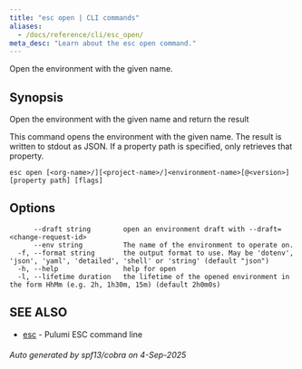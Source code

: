 ```yaml
---
title: "esc open | CLI commands"
aliases:
  - /docs/reference/cli/esc_open/
meta_desc: "Learn about the esc open command."
---
```




Open the environment with the given name.

## Synopsis

Open the environment with the given name and return the result

This command opens the environment with the given name. The result is written to
stdout as JSON. If a property path is specified, only retrieves that property.


```
esc open [<org-name>/][<project-name>/]<environment-name>[@<version>] [property path] [flags]
```

## Options

```
      --draft string        open an environment draft with --draft=<change-request-id>
      --env string          The name of the environment to operate on.
  -f, --format string       the output format to use. May be 'dotenv', 'json', 'yaml', 'detailed', 'shell' or 'string' (default "json")
  -h, --help                help for open
  -l, --lifetime duration   the lifetime of the opened environment in the form HhMm (e.g. 2h, 1h30m, 15m) (default 2h0m0s)
```

## SEE ALSO

* [esc](/docs/esc/cli/commands/esc/)	 - Pulumi ESC command line

###### Auto generated by spf13/cobra on 4-Sep-2025

